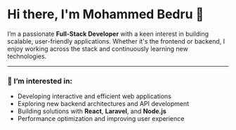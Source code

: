 # Hi there, I'm Mohammed Bedru 👋

I’m a passionate **Full-Stack Developer** with a keen interest in building scalable, user-friendly applications. Whether it's the frontend or backend, I enjoy working across the stack and continuously learning new technologies.

---

### 👀 I’m interested in:
- Developing interactive and efficient web applications
- Exploring new backend architectures and API development
- Building solutions with **React**, **Laravel**, and **Node.js**
- Performance optimization and improving user experience



